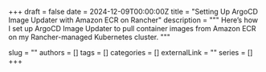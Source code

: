 +++
draft = false
date = 2024-12-09T00:00:00Z
title = "Setting Up ArgoCD Image Updater with Amazon ECR on Rancher"
description = """
Here’s how I set up ArgoCD Image Updater to pull container images from Amazon ECR on my Rancher-managed Kubernetes cluster.
"""

slug = ""
authors = []
tags = []
categories = []
externalLink = ""
series = []
+++